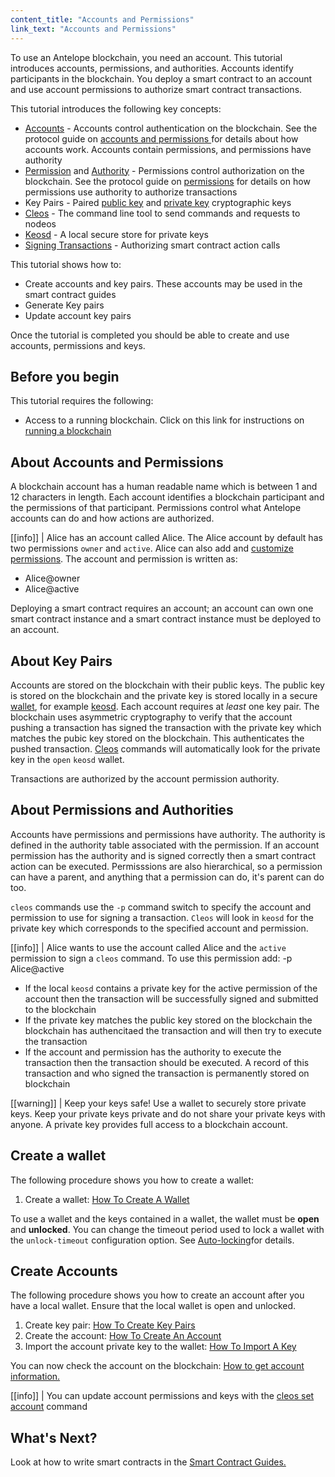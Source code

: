 ```yaml
---
content_title: "Accounts and Permissions"
link_text: "Accounts and Permissions"
---
```


To use an Antelope blockchain, you need an account. This tutorial introduces accounts, permissions, and authorities. Accounts identify participants in the blockchain. You deploy a smart contract to an account and use account permissions to authorize smart contract transactions.


This tutorial introduces the following key concepts:
* [Accounts](../../glossary/index#account) - Accounts control authentication on the blockchain. See the protocol guide on [accounts and permissions ](../../60_protocol-guides/40_accounts_and_permissions.md/#2-accounts) for details about how accounts work. Accounts contain permissions, and permissions have authority  
* [Permission](../../glossary/index/#permission) and [Authority](../../glossary/index/#authority) - Permissions control authorization on the blockchain. See the protocol guide on [permissions](../../60_protocol-guides/40_accounts_and_permissions.md/#3-permissions) for details on how permissions use authority to authorize transactions 
* Key Pairs  - Paired [public key](../../glossary/index/#public-key) and [private key](../../glossary/index/#private-key) cryptographic keys
* [Cleos](../../glossary/index#cleos) - The command line tool to send commands and requests to nodeos
* [Keosd](../../glossary/index#keosd) - A local secure store for private keys
* [Signing Transactions](../../60_protocol-guides/20_transactions_protocol.md/#22-signed-transaction-instance) - Authorizing smart contract action calls

 This tutorial shows how to:
* Create accounts and key pairs. These accounts may be used in the smart contract guides
* Generate Key pairs
* Update account key pairs

Once the tutorial is completed you should be able to create and use accounts, permissions and keys.

## Before you begin

This tutorial requires the following:
* Access to a running blockchain. Click on this link for instructions on [running a blockchain](10_running-a-blockchain.md)

## About Accounts and Permissions

A blockchain account has a human readable name which is between 1 and 12 characters in length. Each account identifies a blockchain participant and the permissions of that participant. Permissions control what Antelope accounts can do and how actions are authorized.


[[info]]
| Alice has an account called Alice. The Alice account by default has two permissions `owner` and `active`. Alice can also add and [customize permissions](../../60_protocol-guides/40_accounts_and_permissions.md/#341-custom-permissions). 
The account and permission is written as:
* Alice@owner
* Alice@active

Deploying a smart contract requires an account; an account can own one smart contract instance and a smart contract instance must be deployed to an account.

## About Key Pairs

Accounts are stored on the blockchain with their public keys. The public key is stored on the blockchain and the private key is stored locally in a secure [wallet](../../glossary/index/#wallet), for example [keosd](../../glossary/index/#keosd). Each account requires at *least* one key pair. The blockchain uses asymmetric cryptography to verify that the account pushing a transaction has signed the transaction with the private key which matches the pubic key stored on the blockchain. This authenticates the pushed transaction. [Cleos](../../glossary/index#cleos) commands will automatically look for the private key in the `open` `keosd` wallet.  

Transactions are authorized by the account permission authority.   

## About Permissions and Authorities

Accounts have permissions and permissions have authority. The authority is defined in the authority table associated with the permission. If an account permission has the authority and is signed correctly then a smart contract action can be executed.
Permisssions are also hierarchical, so a permission can have a parent, and anything that a permission can do, it's parent can do too. 

`cleos` commands use the `-p` command switch to specify the account and permission to use for signing a transaction. `Cleos` will look in `keosd` for the private key which corresponds to the specified account and permission.

[[info]]
| Alice wants to use the account called Alice and the `active` permission to sign a `cleos` command. To use this permission add: -p Alice@active

* If the local `keosd` contains a private key for the active permission of the account then the transaction will be successfully signed and submitted to the blockchain
* If the private key matches the public key stored on the blockchain the blockchain has authencitaed the transaction and will then try to execute the transaction
* If the account and permission has the authority to execute the transaction then the transaction should be executed. A record of this transaction and who signed the transaction is permanently stored on blockchain

[[warning]]
| Keep your keys safe! Use a wallet to securely store private keys. Keep your private keys private and do not share your private keys with anyone. A private key provides full access to a blockchain account.

## Create a wallet
The following procedure shows you how to create a wallet: 

1. Create a wallet: [How To Create A Wallet](https://docs.eosnetwork.com/manuals/eos/v2.2/cleos/how-to-guides/how-to-create-a-wallet)

To use a wallet and the keys contained in a wallet, the wallet must be **open** and **unlocked**. You can change the timeout period used to lock a wallet with the `unlock-timeout` configuration option. See [Auto-locking](https://docs.eosnetwork.com/manuals/eos/v2.2/keosd/usage#auto-locking)for details. 

## Create Accounts

The following procedure shows you how to create an account after you have a local wallet. Ensure that the local wallet is open and unlocked.

1. Create key pair: [How To Create Key Pairs](https://docs.eosnetwork.com/manuals/eos/v2.2/cleos/how-to-guides/how-to-create-key-pairs)
2. Create the account: [How To Create An Account](https://docs.eosnetwork.com/manuals/eos/v2.2/cleos/how-to-guides/how-to-create-an-account)
3. Import the account private key to the wallet: [How To Import A Key](https://docs.eosnetwork.com/manuals/eos/v2.2/cleos/how-to-guides/how-to-import-a-key)
 
You can now check the account on the blockchain: [How to get account information.](https://docs.eosnetwork.com/manuals/eos/v2.2/cleos/how-to-guides/how-to-get-account-information) 

[[info]]
| You can update account permissions and keys with the [cleos set account](https://docs.eosnetwork.com/manuals/eos/v2.2/cleos/command-reference/set/set-account) command

## What's Next?

Look at how to write smart contracts in the [Smart Contract Guides.](../index.md)
